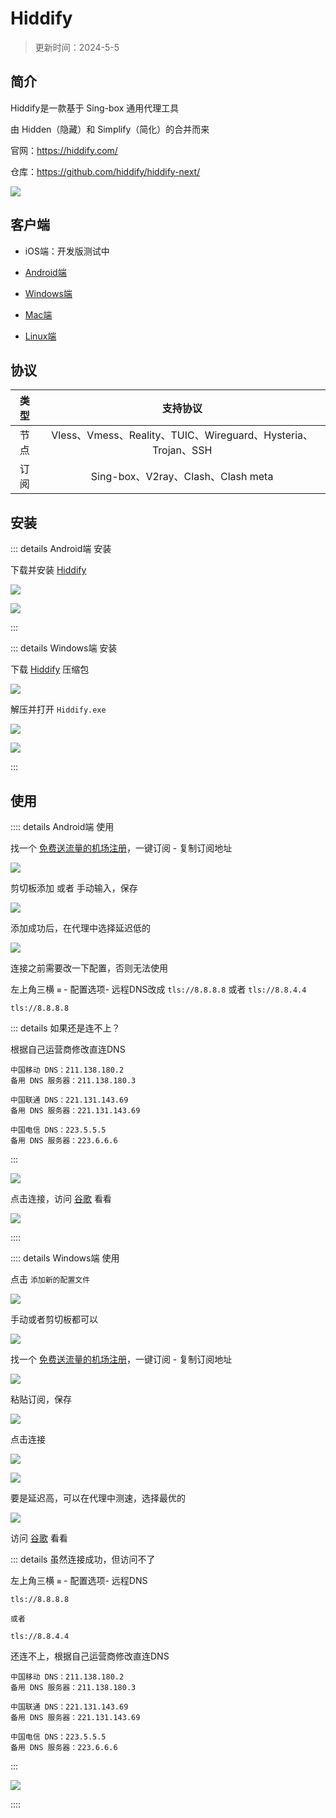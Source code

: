 # Hiddify

> 更新时间：2024-5-5


## 简介

Hiddify是一款基于 Sing-box 通用代理工具

由 Hidden（隐藏）和 Simplify（简化）的合并而来

官网：https://hiddify.com/

仓库：https://github.com/hiddify/hiddify-next/


![](/Hiddify/Hiddify.png)




## 客户端

* iOS端：开发版测试中

* [Android端](https://github.com/hiddify/hiddify-next/releases)

* [Windows端](https://github.com/hiddify/hiddify-next/releases)

* [Mac端](https://github.com/hiddify/hiddify-next/releases)

* [Linux端](https://github.com/hiddify/hiddify-next/releases)



## 协议

| 类型 | 支持协议 |
|:-:|:-:|
| 节点 | Vless、Vmess、Reality、TUIC、Wireguard、Hysteria、Trojan、SSH |
| 订阅 | Sing-box、V2ray、Clash、Clash meta |




## 安装


::: details Android端 安装

下载并安装 [Hiddify](https://github.com/hiddify/hiddify-next/releases)

![](/Hiddify/android/android-01.png)

![](/Hiddify/android/android-02.png)

:::







::: details Windows端 安装

下载 [Hiddify](https://github.com/hiddify/hiddify-next/releases) 压缩包

![](/Hiddify/windows/windows-01.png)

解压并打开 `Hiddify.exe`

![](/Hiddify/windows/windows-02.png)


![](/Hiddify/windows/windows-03.png)

:::







## 使用




:::: details Android端 使用


找一个 [免费送流量的机场注册](./channel.md)，一键订阅 - 复制订阅地址

![](/Hiddify/android/android-03.png)


剪切板添加 或者 手动输入，保存

![](/Hiddify/android/android-04.png)

添加成功后，在代理中选择延迟低的

![](/Hiddify/android/android-05.png)

连接之前需要改一下配置，否则无法使用

左上角三横 `≡` - 配置选项- 远程DNS改成 `tls://8.8.8.8` 或者 `tls://8.8.4.4`

```:no-line-numbers
tls://8.8.8.8
```

::: details 如果还是连不上？

根据自己运营商修改直连DNS

```:no-line-numbers
中国移动 DNS：211.138.180.2
备用 DNS 服务器：211.138.180.3

中国联通 DNS：221.131.143.69
备用 DNS 服务器：221.131.143.69

中国电信 DNS：223.5.5.5
备用 DNS 服务器：223.6.6.6
```
:::

![](/Hiddify/android/android-06.png)

点击连接，访问 [谷歌](https://www.google.com) 看看


![](/Hiddify/android/android-07.png)

::::







:::: details Windows端 使用

点击 `添加新的配置文件`

![](/Hiddify/windows/windows-04.png)

手动或者剪切板都可以

![](/Hiddify/windows/windows-05.png)


找一个 [免费送流量的机场注册](./channel.md)，一键订阅 - 复制订阅地址

![](/Hiddify/windows/windows-06.png)


粘贴订阅，保存

![](/Hiddify/windows/windows-07.png)


点击连接

![](/Hiddify/windows/windows-08.png)


![](/Hiddify/windows/windows-09.png)


要是延迟高，可以在代理中测速，选择最优的

![](/Hiddify/windows/windows-10.png)

访问 [谷歌](https://www.google.com) 看看

::: details 虽然连接成功，但访问不了

左上角三横 `≡` - 配置选项- 远程DNS

```:no-line-numbers
tls://8.8.8.8

或者

tls://8.8.4.4
```


还连不上，根据自己运营商修改直连DNS

```:no-line-numbers
中国移动 DNS：211.138.180.2
备用 DNS 服务器：211.138.180.3

中国联通 DNS：221.131.143.69
备用 DNS 服务器：221.131.143.69

中国电信 DNS：223.5.5.5
备用 DNS 服务器：223.6.6.6
```
:::

![](/Hiddify/windows/windows-11.png)

::::
